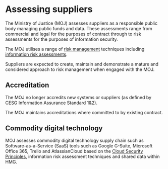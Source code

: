 # Assessing suppliers

The Ministry of Justice \(MOJ\) assesses suppliers as a responsible public body managing public funds and data. These assessments range from commercial and legal for the purposes of contract through to risk assessments for the purposes of information security.

The MOJ utilises a range of [risk management](https://www.ncsc.gov.uk/guidance/risk-management-collection) techniques including [information risk assessments](https://www.ncsc.gov.uk/guidance/summary-risk-methods-and-frameworks).

Suppliers are expected to create, maintain and demonstrate a mature and considered approach to risk management when engaged with the MOJ.

## Accreditation

The MOJ no longer accredits new systems or suppliers \(as defined by CESG Information Assurance Standard 1&2\).

The MOJ maintains accreditations where committed to by existing contract.

## Commodity digital technology

MOJ assesses commodity digital technology supply chain such as Software-as-a-Service \(SaaS\) tools such as Google G-Suite, Microsoft Office 365, Trello and AtlassianCloud based on the [Cloud Security Principles](https://www.ncsc.gov.uk/guidance/implementing-cloud-security-principles), information risk assessment techniques and shared data within HMG.


